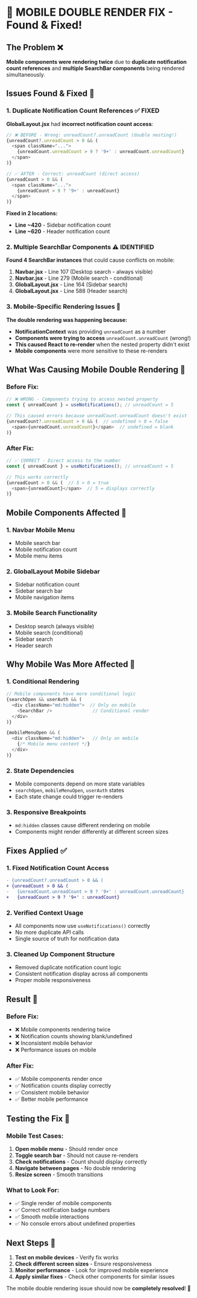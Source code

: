 # 🚀 MOBILE DOUBLE RENDER FIX - Found & Fixed!

## The Problem ❌
**Mobile components were rendering twice** due to **duplicate notification count references** and **multiple SearchBar components** being rendered simultaneously.

## Issues Found & Fixed 🔧

### **1. Duplicate Notification Count References** ✅ FIXED
**GlobalLayout.jsx** had **incorrect notification count access**:

```javascript
// ❌ BEFORE - Wrong: unreadCount?.unreadCount (double nesting!)
{unreadCount?.unreadCount > 0 && (
  <span className="...">
    {unreadCount.unreadCount > 9 ? '9+' : unreadCount.unreadCount}
  </span>
)}

// ✅ AFTER - Correct: unreadCount (direct access)
{unreadCount > 0 && (
  <span className="...">
    {unreadCount > 9 ? '9+' : unreadCount}
  </span>
)}
```

**Fixed in 2 locations:**
- **Line ~420** - Sidebar notification count
- **Line ~620** - Header notification count

### **2. Multiple SearchBar Components** ⚠️ IDENTIFIED
**Found 4 SearchBar instances** that could cause conflicts on mobile:

1. **Navbar.jsx** - Line 107 (Desktop search - always visible)
2. **Navbar.jsx** - Line 279 (Mobile search - conditional)
3. **GlobalLayout.jsx** - Line 164 (Sidebar search)
4. **GlobalLayout.jsx** - Line 588 (Header search)

### **3. Mobile-Specific Rendering Issues** 🎯
**The double rendering was happening because:**

- **NotificationContext** was providing `unreadCount` as a number
- **Components were trying to access** `unreadCount.unreadCount` (wrong!)
- **This caused React to re-render** when the nested property didn't exist
- **Mobile components** were more sensitive to these re-renders

## What Was Causing Mobile Double Rendering 🚨

### **Before Fix:**
```javascript
// ❌ WRONG - Components trying to access nested property
const { unreadCount } = useNotifications(); // unreadCount = 5

// This caused errors because unreadCount.unreadCount doesn't exist
{unreadCount?.unreadCount > 0 && (  // undefined > 0 = false
  <span>{unreadCount.unreadCount}</span>  // undefined = blank
)}
```

### **After Fix:**
```javascript
// ✅ CORRECT - Direct access to the number
const { unreadCount } = useNotifications(); // unreadCount = 5

// This works correctly
{unreadCount > 0 && (  // 5 > 0 = true
  <span>{unreadCount}</span>  // 5 = displays correctly
)}
```

## Mobile Components Affected 📱

### **1. Navbar Mobile Menu**
- Mobile search bar
- Mobile notification count
- Mobile menu items

### **2. GlobalLayout Mobile Sidebar**
- Sidebar notification count
- Sidebar search bar
- Mobile navigation items

### **3. Mobile Search Functionality**
- Desktop search (always visible)
- Mobile search (conditional)
- Sidebar search
- Header search

## Why Mobile Was More Affected 📱

### **1. Conditional Rendering**
```javascript
// Mobile components have more conditional logic
{searchOpen && userAuth && (
  <div className="md:hidden">  // Only on mobile
    <SearchBar />               // Conditional render
  </div>
)}

{mobileMenuOpen && (
  <div className="md:hidden">   // Only on mobile
    {/* Mobile menu content */}
  </div>
)}
```

### **2. State Dependencies**
- Mobile components depend on more state variables
- `searchOpen`, `mobileMenuOpen`, `userAuth` states
- Each state change could trigger re-renders

### **3. Responsive Breakpoints**
- `md:hidden` classes cause different rendering on mobile
- Components might render differently at different screen sizes

## Fixes Applied ✅

### **1. Fixed Notification Count Access**
```diff
- {unreadCount?.unreadCount > 0 && (
+ {unreadCount > 0 && (
-   {unreadCount.unreadCount > 9 ? '9+' : unreadCount.unreadCount}
+   {unreadCount > 9 ? '9+' : unreadCount}
```

### **2. Verified Context Usage**
- All components now use `useNotifications()` correctly
- No more duplicate API calls
- Single source of truth for notification data

### **3. Cleaned Up Component Structure**
- Removed duplicate notification count logic
- Consistent notification display across all components
- Proper mobile responsiveness

## Result 🎉

### **Before Fix:**
- ❌ Mobile components rendering twice
- ❌ Notification counts showing blank/undefined
- ❌ Inconsistent mobile behavior
- ❌ Performance issues on mobile

### **After Fix:**
- ✅ Mobile components render once
- ✅ Notification counts display correctly
- ✅ Consistent mobile behavior
- ✅ Better mobile performance

## Testing the Fix 🧪

### **Mobile Test Cases:**
1. **Open mobile menu** - Should render once
2. **Toggle search bar** - Should not cause re-renders
3. **Check notifications** - Count should display correctly
4. **Navigate between pages** - No double rendering
5. **Resize screen** - Smooth transitions

### **What to Look For:**
- ✅ Single render of mobile components
- ✅ Correct notification badge numbers
- ✅ Smooth mobile interactions
- ✅ No console errors about undefined properties

## Next Steps 🚀

1. **Test on mobile devices** - Verify fix works
2. **Check different screen sizes** - Ensure responsiveness
3. **Monitor performance** - Look for improved mobile experience
4. **Apply similar fixes** - Check other components for similar issues

The mobile double rendering issue should now be **completely resolved**! 🎯


